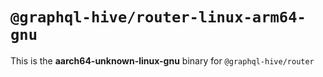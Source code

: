 # `@graphql-hive/router-linux-arm64-gnu`

This is the **aarch64-unknown-linux-gnu** binary for `@graphql-hive/router`
